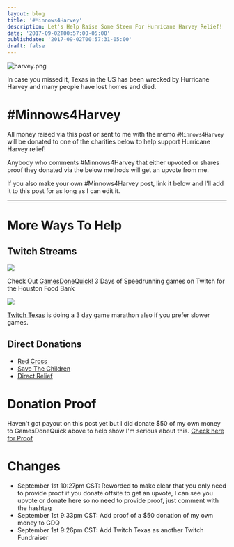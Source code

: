 ```yaml
---
layout: blog
title: '#Minnows4Harvey'
description: Let's Help Raise Some Steem For Hurricane Harvey Relief!
date: '2017-09-02T00:57:00-05:00'
publishdate: '2017-09-02T00:57:31-05:00'
draft: false
---
```

![harvey.png](https://steemitimages.com/DQmeuEfgZ1WKrt24w69Ao98veeMaz4feQEiCMXQ7HUsPsnx/harvey.png)

In case you missed it, Texas in the US has been wrecked by Hurricane Harvey and many people have lost homes and died.

# #Minnows4Harvey

All money raised via this post or sent to me with the memo `#Minnows4Harvey` will be donated to one of the charities below to help support Hurricane Harvey relief! 

Anybody who comments #Minnows4Harvey that either upvoted or shares proof they donated via the below methods will get an upvote from me.

If you also make your own #Minnows4Harvey post, link it below and I'll add it to this post for as long as I can edit it.

---

# More Ways To Help

## Twitch Streams

![](https://steemitimages.com/DQmYwDsEqAvBotNtBXbjxEFjy6DnRmG5YvE5dGR7mkmfhQ2/image.png)

Check Out [GamesDoneQuick](https://www.twitch.tv/gamesdonequick)! 3 Days of Speedrunning games on Twitch for the Houston Food Bank

![](https://steemitimages.com/DQmbzB1ovk8UwutCCnKUZFJ6MiKgjF1zvaqFhxZ4vQT2kjT/image.png)

[Twitch Texas](https://www.twitch.tv/twitchtexas) is doing a 3 day game marathon also if you prefer slower games.

## Direct Donations

- [Red Cross](https://www.redcross.org/donate/hurricane-harvey)
- [Save The Children](http://www.savethechildren.org/site/c.8rKLIXMGIpI4E/b.9534789/k.9D36/Hurricane_Harvey.htm)
- [Direct Relief](https://www.directrelief.org/emergency/hurricane-harvey-response/) 

# Donation Proof

Haven't got payout on this post yet but I did donate $50 of my own money to GamesDoneQuick above to help show I'm serious about this. [Check here for Proof](https://gamesdonequick.com/tracker/donation/380182)

# Changes

- September 1st 10:27pm CST: Reworded to make clear that you only need to provide proof if you donate offsite to get an upvote, I can see you upvote or donate here so no need to provide proof, just comment with the hashtag
- September 1st 9:33pm CST: Add proof of a $50 donation of my own money to GDQ
- September 1st 9:26pm CST: Add Twitch Texas as another Twitch Fundraiser

